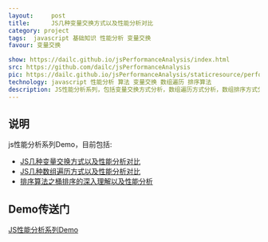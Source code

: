 ```yaml
---
layout:     post
title:      JS几种变量交换方式以及性能分析对比
category: project
tags:  javascript 基础知识 性能分析 变量交换
favour: 变量交换

show: https://dailc.github.io/jsPerformanceAnalysis/index.html
src: https://github.com/dailc/jsPerformanceAnalysis
pic: https://dailc.github.io/jsPerformanceAnalysis/staticresource/performanceAnalysis/demo_js_performanceAnalysis_jsexchangevalue_2.png
technology: javascript 性能分析 算法 变量交换 数组遍历 排序算法
description: JS性能分析系列，包括变量交换方式分析，数组遍历方式分析，数组排序方式分析等
---
```


## 说明
js性能分析系列Demo，目前包括:

* [JS几种变量交换方式以及性能分析对比][]
* [JS几种数组遍历方式以及性能分析对比][]
* [排序算法之桶排序的深入理解以及性能分析][]

## Demo传送门

[JS性能分析系列Demo](https://dailc.github.io/jsPerformanceAnalysis/index.html)


[JS几种变量交换方式以及性能分析对比]: https://dailc.github.io/2016/11/21/baseKnowlenge_javascript_exchangeValue.html
[JS几种数组遍历方式以及性能分析对比]: https://dailc.github.io/2016/11/25/baseKnowlenge_javascript_jsarrayGoThrough.html
[排序算法之桶排序的深入理解以及性能分析]: https://dailc.github.io/2016/12/03/baseKnowlenge_algorithm_sort_bucketSort.html
